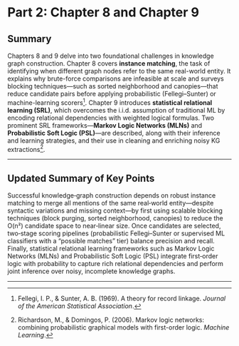    # Part 2: Chapter 8 and Chapter 9

## Summary
Chapters 8 and 9 delve into two foundational challenges in knowledge graph construction. Chapter 8 covers **instance matching**, the task of identifying when different graph nodes refer to the same real-world entity. It explains why brute-force comparisons are infeasible at scale and surveys blocking techniques—such as sorted neighborhood and canopies—that reduce candidate pairs before applying probabilistic (Fellegi–Sunter) or machine-learning scorers[^1]. Chapter 9 introduces **statistical relational learning (SRL)**, which overcomes the i.i.d. assumption of traditional ML by encoding relational dependencies with weighted logical formulas. Two prominent SRL frameworks—**Markov Logic Networks (MLNs)** and **Probabilistic Soft Logic (PSL)**—are described, along with their inference and learning strategies, and their use in cleaning and enriching noisy KG extractions[^2].

---

## Updated Summary of Key Points

Successful knowledge‐graph construction depends on robust instance matching to merge all mentions of the same real‐world entity—despite syntactic variations and missing context—by first using scalable blocking techniques (block purging, sorted neighborhood, canopies) to reduce the O(n²) candidate space to near‐linear size. Once candidates are selected, two‐stage scoring pipelines (probabilistic Fellegi–Sunter or supervised ML classifiers with a “possible matches” tier) balance precision and recall. Finally, statistical relational learning frameworks such as Markov Logic Networks (MLNs) and Probabilistic Soft Logic (PSL) integrate first‐order logic with probability to capture rich relational dependencies and perform joint inference over noisy, incomplete knowledge graphs.  

---

[^1]: Fellegi, I. P., & Sunter, A. B. (1969). A theory for record linkage. *Journal of the American Statistical Association*.  
[^2]: Richardson, M., & Domingos, P. (2006). Markov logic networks: combining probabilistic graphical models with first-order logic. *Machine Learning*.  
[^3]: Bach, S. H., Broecheler, M., Huang, B., & Getoor, L. (2017). Hinge-loss Markov random fields and probabilistic soft logic. *Journal of Machine Learning Research*.  
